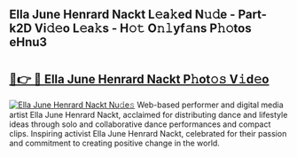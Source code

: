 ## Ella June Henrard Nackt L𝚎a𝚔ed N𝚞𝚍e - Part-k2D Vi𝚍𝚎o L𝚎a𝚔s - H𝚘𝚝 O𝚗𝚕yf𝚊ns P𝚑𝚘tos eHnu3

# <h2><a href="http://kf7s29i.oniu.top/?m=Ella+June+Henrard+Nackt">🔗👉 🔴 Ella June Henrard Nackt P𝚑ot𝚘𝚜 V𝚒d𝚎o</a></h2>

[![Ella June Henrard Nackt Nu𝚍e𝚜](https://i.imgur.com/0qMVB7G.gif)](http://kf7s29i.oniu.top/?m=Ella+June+Henrard+Nackt)
Web-based performer and digital media artist Ella June Henrard Nackt, acclaimed for distributing dance and lifestyle ideas through solo and collaborative dance performances and compact clips. Inspiring activist Ella June Henrard Nackt, celebrated for their passion and commitment to creating positive change in the world.  
